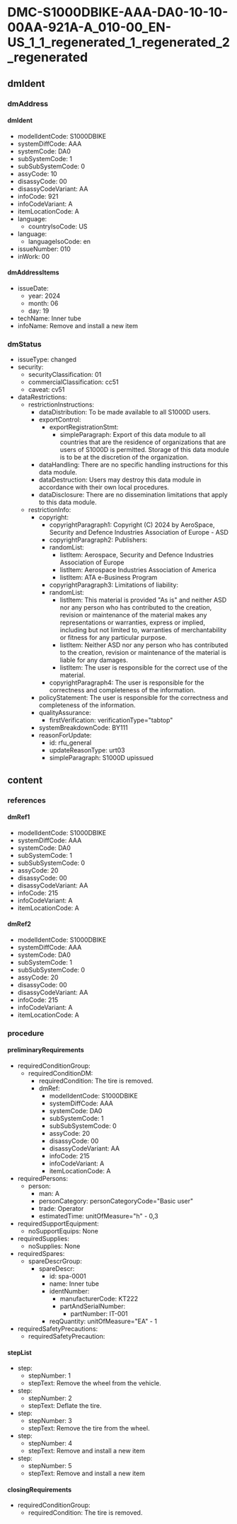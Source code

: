 # DMC-S1000DBIKE-AAA-DA0-10-10-00AA-921A-A_010-00_EN-US_1_1_regenerated_1_regenerated_2_regenerated

## dmIdent

### dmAddress

#### dmIdent

*   modelIdentCode: S1000DBIKE
*   systemDiffCode: AAA
*   systemCode: DA0
*   subSystemCode: 1
*   subSubSystemCode: 0
*   assyCode: 10
*   disassyCode: 00
*   disassyCodeVariant: AA
*   infoCode: 921
*   infoCodeVariant: A
*   itemLocationCode: A
*   language:
    *   countryIsoCode: US
*   language:
    *   languageIsoCode: en
*   issueNumber: 010
*   inWork: 00

#### dmAddressItems

*   issueDate:
    *   year: 2024
    *   month: 06
    *   day: 19
*   techName: Inner tube
*   infoName: Remove and install a new item

### dmStatus

*   issueType: changed
*   security:
    *   securityClassification: 01
    *   commercialClassification: cc51
    *   caveat: cv51
*   dataRestrictions:
    *   restrictionInstructions:
        *   dataDistribution: To be made available to all S1000D users.
        *   exportControl:
            *   exportRegistrationStmt:
                *   simpleParagraph: Export of this data module to all countries that are the residence of organizations that are users of S1000D is permitted. Storage of this data module is to be at the discretion of the organization.
        *   dataHandling: There are no specific handling instructions for this data module.
        *   dataDestruction: Users may destroy this data module in accordance with their own local procedures.
        *   dataDisclosure: There are no dissemination limitations that apply to this data module.
    *   restrictionInfo:
        *   copyright:
            *   copyrightParagraph1: Copyright (C) 2024 by AeroSpace, Security and Defence Industries Association of Europe - ASD
            *   copyrightParagraph2: Publishers:
            *   randomList:
                *   listItem: Aerospace, Security and Defence Industries Association of Europe
                *   listItem: Aerospace Industries Association of America
                *   listItem: ATA e-Business Program
            *   copyrightParagraph3: Limitations of liability:
            *   randomList:
                *   listItem: This material is provided "As is" and neither ASD nor any person who has contributed to the creation, revision or maintenance of the material makes any representations or warranties, express or implied, including but not limited to, warranties of merchantability or fitness for any particular purpose.
                *   listItem: Neither ASD nor any person who has contributed to the creation, revision or maintenance of the material is liable for any damages.
                *   listItem: The user is responsible for the correct use of the material.
            *   copyrightParagraph4: The user is responsible for the correctness and completeness of the information.
        *   policyStatement: The user is responsible for the correctness and completeness of the information.
        *   qualityAssurance:
            *   firstVerification: verificationType="tabtop"
        *   systemBreakdownCode: BY111
        *   reasonForUpdate:
            *   id: rfu_general
            *   updateReasonType: urt03
            *   simpleParagraph: S1000D upissued

## content

### references

#### dmRef1

*   modelIdentCode: S1000DBIKE
*   systemDiffCode: AAA
*   systemCode: DA0
*   subSystemCode: 1
*   subSubSystemCode: 0
*   assyCode: 20
*   disassyCode: 00
*   disassyCodeVariant: AA
*   infoCode: 215
*   infoCodeVariant: A
*   itemLocationCode: A

#### dmRef2

*   modelIdentCode: S1000DBIKE
*   systemDiffCode: AAA
*   systemCode: DA0
*   subSystemCode: 1
*   subSubSystemCode: 0
*   assyCode: 20
*   disassyCode: 00
*   disassyCodeVariant: AA
*   infoCode: 215
*   infoCodeVariant: A
*   itemLocationCode: A

### procedure

#### preliminaryRequirements

*   requiredConditionGroup:
    *   requiredConditionDM:
        *   requiredCondition: The tire is removed.
        *   dmRef:
            *   modelIdentCode: S1000DBIKE
            *   systemDiffCode: AAA
            *   systemCode: DA0
            *   subSystemCode: 1
            *   subSubSystemCode: 0
            *   assyCode: 20
            *   disassyCode: 00
            *   disassyCodeVariant: AA
            *   infoCode: 215
            *   infoCodeVariant: A
            *   itemLocationCode: A
*   requiredPersons:
    *   person:
        *   man: A
        *   personCategory: personCategoryCode="Basic user"
        *   trade: Operator
        *   estimatedTime: unitOfMeasure="h" - 0,3
*   requiredSupportEquipment:
    *   noSupportEquips: None
*   requiredSupplies:
    *   noSupplies: None
*   requiredSpares:
    *   spareDescrGroup:
        *   spareDescr:
            *   id: spa-0001
            *   name: Inner tube
            *   identNumber:
                *   manufacturerCode: KT222
                *   partAndSerialNumber:
                    *   partNumber: IT-001
            *   reqQuantity: unitOfMeasure="EA" - 1
*   requiredSafetyPrecautions:
    *   requiredSafetyPrecaution:

#### stepList

*   step:
    *   stepNumber: 1
    *   stepText: Remove the wheel from the vehicle.
*   step:
    *   stepNumber: 2
    *   stepText: Deflate the tire.
*   step:
    *   stepNumber: 3
    *   stepText: Remove the tire from the wheel.
*   step:
    *   stepNumber: 4
    *   stepText: Remove and install a new item
*   step:
    *   stepNumber: 5
    *   stepText: Remove and install a new item

#### closingRequirements

*   requiredConditionGroup:
    *   requiredCondition: The tire is removed.